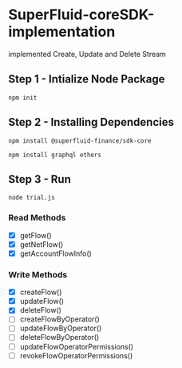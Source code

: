 # SuperFluid-coreSDK-implementation
implemented Create, Update and Delete Stream

## Step 1 - Intialize Node Package
```
npm init
```

## Step 2 - Installing Dependencies
```
npm install @superfluid-finance/sdk-core
```
```
npm install graphql ethers
```

## Step 3 - Run 
```
node trial.js
```

### Read Methods
- [x] getFlow()
- [x] getNetFlow()
- [x] getAccountFlowInfo()

### Write Methods
- [x] createFlow()
- [x] updateFlow()
- [x] deleteFlow()
- [ ] createFlowByOperator()
- [ ] updateFlowByOperator()
- [ ] deleteFlowByOperator()
- [ ] updateFlowOperatorPermissions()
- [ ] revokeFlowOperatorPermissions()
